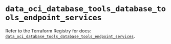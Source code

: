 # `data_oci_database_tools_database_tools_endpoint_services`

Refer to the Terraform Registry for docs: [`data_oci_database_tools_database_tools_endpoint_services`](https://registry.terraform.io/providers/hashicorp/oci/7.19.0/docs/data-sources/database_tools_database_tools_endpoint_services).
